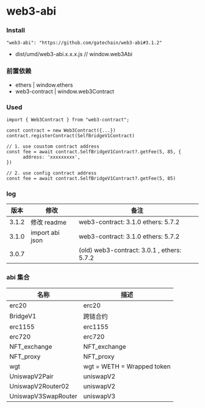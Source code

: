 # web3-abi

### Install

```
"web3-abi": "https://github.com/gatechain/web3-abi#3.1.2"
```

- dist/umd/web3-abi.x.x.x.js // window.web3Abi

### 前置依赖

- ethers | window.ethers
- web3-contract | window.web3Contract

### Used

```
import { Web3Contract } from "web3-contract";

const contract = new Web3Contract({...})
contract.registerContract(SelfBridgeV1Contract)

// 1. use coustom contract address
const fee = await contract.SelfBridgeV1Contract?.getFee(5, 85, {
      address: 'xxxxxxxxx',
})

// 2. use config contract address
const fee = await contract.SelfBridgeV1Contract?.getFee(5, 85)

```

### log

| 版本  | 修改            | 备注                                       |
| ----- | --------------- | ------------------------------------------ |
| 3.1.2 | 修改 readme     | web3-contract: 3.1.0 ethers: 5.7.2         |
| 3.1.0 | import abi json | web3-contract: 3.1.0 ethers: 5.7.2         |
| 3.0.7 |                 | (old) web3-contract: 3.0.1 , ethers: 5.7.2 |

### abi 集合

| 名称                | 描述                       |
| ------------------- | -------------------------- |
| erc20               | erc20                      |
| BridgeV1            | 跨链合约                   |
| erc1155             | erc1155                    |
| erc720              | erc720                     |
| NFT_exchange        | NFT_exchange               |
| NFT_proxy           | NFT_proxy                  |
| wgt                 | wgt = WETH = Wrapped token |
| UniswapV2Pair       | uniswapV2                  |
| UniswapV2Router02   | uniswapV2                  |
| UniswapV3SwapRouter | uniswapV3                  |

